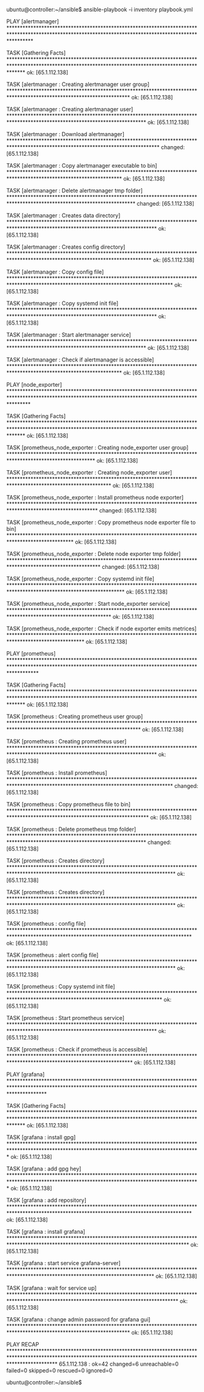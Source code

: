 ubuntu@controller:~/ansible$ ansible-playbook -i inventory playbook.yml

PLAY [alertmanager] ********************************************************************************************************************************************************

TASK [Gathering Facts] *****************************************************************************************************************************************************
ok: [65.1.112.138]

TASK [alertmanager : Creating alertmanager user group] *********************************************************************************************************************
ok: [65.1.112.138]

TASK [alertmanager : Creating alertmanager user] ***************************************************************************************************************************
ok: [65.1.112.138]

TASK [alertmanager : Download alertmanager] ********************************************************************************************************************************
changed: [65.1.112.138]

TASK [alertmanager : Copy alertmanager executable to bin] ******************************************************************************************************************
ok: [65.1.112.138]

TASK [alertmanager : Delete alertmanager tmp folder] ***********************************************************************************************************************
changed: [65.1.112.138]

TASK [alertmanager : Creates data directory] *******************************************************************************************************************************
ok: [65.1.112.138]

TASK [alertmanager : Creates config directory] *****************************************************************************************************************************
ok: [65.1.112.138]

TASK [alertmanager : Copy config file] *************************************************************************************************************************************
ok: [65.1.112.138]

TASK [alertmanager : Copy systemd init file] *******************************************************************************************************************************
ok: [65.1.112.138]

TASK [alertmanager : Start alertmanager service] ***************************************************************************************************************************
ok: [65.1.112.138]

TASK [alertmanager : Check if alertmanager is accessible] ******************************************************************************************************************
ok: [65.1.112.138]

PLAY [node_exporter] *******************************************************************************************************************************************************

TASK [Gathering Facts] *****************************************************************************************************************************************************
ok: [65.1.112.138]

TASK [prometheus_node_exporter : Creating node_exporter user group] ********************************************************************************************************
ok: [65.1.112.138]

TASK [prometheus_node_exporter : Creating node_exporter user] **************************************************************************************************************
ok: [65.1.112.138]

TASK [prometheus_node_exporter : Install prometheus node exporter] *********************************************************************************************************
changed: [65.1.112.138]

TASK [prometheus_node_exporter : Copy prometheus node exporter file to bin] ************************************************************************************************
ok: [65.1.112.138]

TASK [prometheus_node_exporter : Delete node exporter tmp folder] **********************************************************************************************************
changed: [65.1.112.138]

TASK [prometheus_node_exporter : Copy systemd init file] *******************************************************************************************************************
ok: [65.1.112.138]

TASK [prometheus_node_exporter : Start node_exporter service] **************************************************************************************************************
ok: [65.1.112.138]

TASK [prometheus_node_exporter : Check if node exporter emits metrices] ****************************************************************************************************
ok: [65.1.112.138]

PLAY [prometheus] **********************************************************************************************************************************************************

TASK [Gathering Facts] *****************************************************************************************************************************************************
ok: [65.1.112.138]

TASK [prometheus : Creating prometheus user group] *************************************************************************************************************************
ok: [65.1.112.138]

TASK [prometheus : Creating prometheus user] *******************************************************************************************************************************
ok: [65.1.112.138]

TASK [prometheus : Install prometheus] *************************************************************************************************************************************
changed: [65.1.112.138]

TASK [prometheus : Copy prometheus file to bin] ****************************************************************************************************************************
ok: [65.1.112.138]

TASK [prometheus : Delete prometheus tmp folder] ***************************************************************************************************************************
changed: [65.1.112.138]

TASK [prometheus : Creates directory] **************************************************************************************************************************************
ok: [65.1.112.138]

TASK [prometheus : Creates directory] **************************************************************************************************************************************
ok: [65.1.112.138]

TASK [prometheus : config file] ********************************************************************************************************************************************
ok: [65.1.112.138]

TASK [prometheus : alert config file] **************************************************************************************************************************************
ok: [65.1.112.138]

TASK [prometheus : Copy systemd init file] *********************************************************************************************************************************
ok: [65.1.112.138]

TASK [prometheus : Start prometheus service] *******************************************************************************************************************************
ok: [65.1.112.138]

TASK [prometheus : Check if prometheus is accessible] **********************************************************************************************************************
ok: [65.1.112.138]

PLAY [grafana] *************************************************************************************************************************************************************

TASK [Gathering Facts] *****************************************************************************************************************************************************
ok: [65.1.112.138]

TASK [grafana : install gpg] ***********************************************************************************************************************************************
ok: [65.1.112.138]

TASK [grafana : add gpg hey] ***********************************************************************************************************************************************
ok: [65.1.112.138]

TASK [grafana : add repository] ********************************************************************************************************************************************
ok: [65.1.112.138]

TASK [grafana : install grafana] *******************************************************************************************************************************************
ok: [65.1.112.138]

TASK [grafana : start service grafana-server] ******************************************************************************************************************************
ok: [65.1.112.138]

TASK [grafana : wait for service up] ***************************************************************************************************************************************
ok: [65.1.112.138]

TASK [grafana : change admin password for grafana gui] *********************************************************************************************************************
ok: [65.1.112.138]

PLAY RECAP *****************************************************************************************************************************************************************
65.1.112.138               : ok=42   changed=6    unreachable=0    failed=0    skipped=0    rescued=0    ignored=0

ubuntu@controller:~/ansible$
